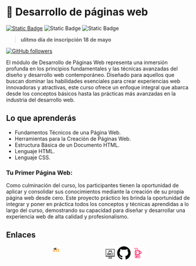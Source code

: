 <!-- En este módulo, exploraremos los fundamentos técnicos y las herramientas necesarias para crear páginas web efectivas y atractivas. Desde entender cómo funciona un navegador hasta dominar los lenguajes de marcado y estilos, este curso te proporcionará las habilidades necesarias para construir tu primera página web. -->

# 🦕 Desarrollo de páginas web
[![Static Badge](https://img.shields.io/badge/Inscribete-formulario-yellow)](https://forms.gle/aUrLSjFNvq3VTKPr6)
![Static Badge](https://img.shields.io/badge/modalidad-sábdos-green)
![Static Badge](https://img.shields.io/badge/horario-10%3A00_a_14%3A00_h-red)

> **ulitmo día de inscripción 18 de mayo**

[![GitHub followers](https://img.shields.io/github/followers/Alfonso6z)](https://github.com/Alfonso6z)


El módulo de Desarrollo de Páginas Web representa una inmersión profunda en los principios fundamentales y las técnicas avanzadas del diseño y desarrollo web contemporáneo. Diseñado para aquellos que buscan dominar las habilidades esenciales para crear experiencias web innovadoras y atractivas, este curso ofrece un enfoque integral que abarca desde los conceptos básicos hasta las prácticas más avanzadas en la industria del desarrollo web.

## Lo que aprenderás
* Fundamentos Técnicos de una Página Web.
* Herramientas para la Creación de Páginas Web.
* Estructura Básica de un Documento HTML.
* Lenguaje HTML.
* Lenguaje CSS.


### Tu Primer Página Web:
Como culminación del curso, los participantes tienen la oportunidad de aplicar y consolidar sus conocimientos mediante la creación de su propia página web desde cero. Este proyecto práctico les brinda la oportunidad de integrar y poner en práctica todos los conceptos y técnicas aprendidas a lo largo del curso, demostrando su capacidad para diseñar y desarrollar una experiencia web de alta calidad y profesionalismo.


## Enlaces

<div style="width:50%; display:flex; margin:auto; justify-content:space-around">
    <a href="http://187.217.4.141/~edc/moodle/"><img src="https://github.com/wolfycode-a6z/actividades-pilares-16s/blob/main/alfonsoGonzalezZempoalteca/edc/assets/moodle.png?raw=true" style="width:15%"></a>
    <img src="https://github.com/wolfycode-a6z/actividades-pilares-16s/blob/main/alfonsoGonzalezZempoalteca/edc/assets/instalaciones.png?raw=true"  style="width:15%">
    <img src="https://github.com/wolfycode-a6z/actividades-pilares-16s/blob/main/alfonsoGonzalezZempoalteca/edc/assets/github.png?raw=true"  style="width:15%">
    <img src="https://github.com/wolfycode-a6z/actividades-pilares-16s/blob/main/alfonsoGonzalezZempoalteca/edc/assets/desarrollo.png?raw=true"  style="width:15%">
</div>
